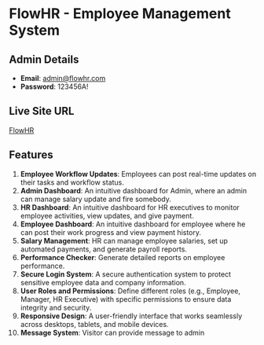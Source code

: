 # FlowHR - Employee Management System

## Admin Details

- **Email**: admin@flowhr.com
- **Password**: 123456A!

## Live Site URL

[FlowHR](https://flow-hr-bd0c8.web.app/)

## Features

1. **Employee Workflow Updates**: Employees can post real-time updates on their tasks and workflow status.
2. **Admin Dashboard**: An intuitive dashboard for Admin, where an admin can manage salary update and fire somebody.
3. **HR Dashboard**: An intuitive dashboard for HR executives to monitor employee activities, view updates, and give payment.
4. **Employee Dashboard**: An intuitive dashboard for employee where he can post their work progress and view payment history.
5. **Salary Management**: HR can manage employee salaries, set up automated payments, and generate payroll reports.
6. **Performance Checker**: Generate detailed reports on employee performance.
7. **Secure Login System**: A secure authentication system to protect sensitive employee data and company information.
8. **User Roles and Permissions**: Define different roles (e.g., Employee, Manager, HR Executive) with specific permissions to ensure data integrity and security.
9. **Responsive Design**: A user-friendly interface that works seamlessly across desktops, tablets, and mobile devices.
10. **Message System**: Visitor can provide message to admin

